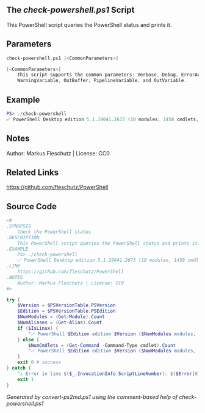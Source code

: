## The *check-powershell.ps1* Script

This PowerShell script queries the PowerShell status and prints it.

## Parameters
```powershell
check-powershell.ps1 [<CommonParameters>]

[<CommonParameters>]
    This script supports the common parameters: Verbose, Debug, ErrorAction, ErrorVariable, WarningAction, 
    WarningVariable, OutBuffer, PipelineVariable, and OutVariable.
```

## Example
```powershell
PS> ./check-powershell
✅ PowerShell Desktop edition 5.1.19041.2673 (10 modules, 1458 cmdlets, 172 aliases)

```

## Notes
Author: Markus Fleschutz | License: CC0

## Related Links
https://github.com/fleschutz/PowerShell

## Source Code
```powershell
<#
.SYNOPSIS
	Check the PowerShell status
.DESCRIPTION
	This PowerShell script queries the PowerShell status and prints it.
.EXAMPLE
	PS> ./check-powershell
	✅ PowerShell Desktop edition 5.1.19041.2673 (10 modules, 1458 cmdlets, 172 aliases)
.LINK
	https://github.com/fleschutz/PowerShell
.NOTES
	Author: Markus Fleschutz | License: CC0
#>

try {
	$Version = $PSVersionTable.PSVersion
	$Edition = $PSVersionTable.PSEdition
	$NumModules = (Get-Module).Count
	$NumAliases = (Get-Alias).Count
	if ($IsLinux) {
		"✅ PowerShell $Edition edition $Version ($NumModules modules, $NumAliases aliases)"
	} else {
		$NumCmdlets = (Get-Command -Command-Type cmdlet).Count
		"✅ PowerShell $Edition edition $Version ($NumModules modules, $NumCmdlets cmdlets, $NumAliases aliases)"
	}
	exit 0 # success
} catch {
	"⚠️ Error in line $($_.InvocationInfo.ScriptLineNumber): $($Error[0])"
	exit 1
}
```

*Generated by convert-ps2md.ps1 using the comment-based help of check-powershell.ps1*
